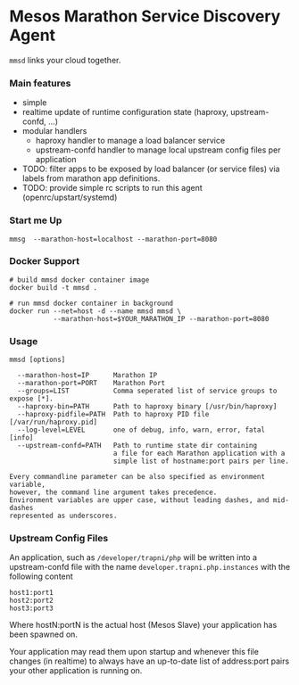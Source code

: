 # Mesos Marathon Service Discovery Agent

`mmsd` links your cloud together.

### Main features

- simple
- realtime update of runtime configuration state (haproxy, upstream-confd, ...)
- modular handlers
  - haproxy handler to manage a load balancer service
  - upstream-confd handler to manage local upstream config files per application
- TODO: filter apps to be exposed by load balancer (or service files) via labels
  from marathon app definitions.
- TODO: provide simple rc scripts to run this agent (openrc/upstart/systemd)

### Start me Up

```!sh
mmsg  --marathon-host=localhost --marathon-port=8080
```

### Docker Support
```!sh
# build mmsd docker container image
docker build -t mmsd .

# run mmsd docker container in background
docker run --net=host -d --name mmsd mmsd \
           --marathon-host=$YOUR_MARATHON_IP --marathon-port=8080
```

### Usage

```
mmsd [options]

  --marathon-host=IP      Marathon IP
  --marathon-port=PORT    Marathon Port
  --groups=LIST           Comma seperated list of service groups to expose [*].
  --haproxy-bin=PATH      Path to haproxy binary [/usr/bin/haproxy]
  --haproxy-pidfile=PATH  Path to haproxy PID file [/var/run/haproxy.pid]
  --log-level=LEVEL       one of debug, info, warn, error, fatal [info]
  --upstream-confd=PATH   Path to runtime state dir containing
                          a file for each Marathon application with a
                          simple list of hostname:port pairs per line.

Every commandline parameter can be also specified as environment variable,
however, the command line argument takes precedence.
Environment variables are upper case, without leading dashes, and mid-dashes
represented as underscores.
```

### Upstream Config Files

An application, such as `/developer/trapni/php` will be written
into a upstream-confd file with the name `developer.trapni.php.instances`
with the following content

```
host1:port1
host2:port2
host3:port3
```

Where hostN:portN is the actual host (Mesos Slave) your application
has been spawned on.

Your application may read them upon startup and whenever this file changes
(in realtime) to always have an up-to-date list of address:port pairs
your other application is running on.
